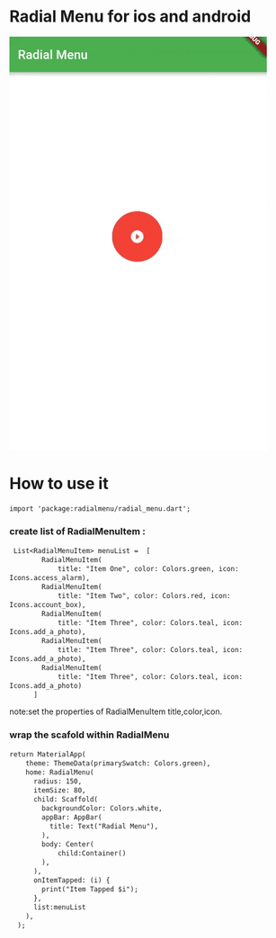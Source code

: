 # Radial Menu for ios and android

<img src="radial-menu.gif">

# How to use it


```
import 'package:radialmenu/radial_menu.dart';
```
### create list of RadialMenuItem :
```
 List<RadialMenuItem> menuList =  [
        RadialMenuItem(
            title: "Item One", color: Colors.green, icon: Icons.access_alarm),
        RadialMenuItem(
            title: "Item Two", color: Colors.red, icon: Icons.account_box),
        RadialMenuItem(
            title: "Item Three", color: Colors.teal, icon: Icons.add_a_photo),
        RadialMenuItem(
            title: "Item Three", color: Colors.teal, icon: Icons.add_a_photo),
        RadialMenuItem(
            title: "Item Three", color: Colors.teal, icon: Icons.add_a_photo)
      ]
```
note:set the properties of RadialMenuItem title,color,icon.
### wrap the scafold within RadialMenu
```
return MaterialApp(
    theme: ThemeData(primarySwatch: Colors.green),
    home: RadialMenu(
      radius: 150,
      itemSize: 80,
      child: Scaffold(
        backgroundColor: Colors.white,
        appBar: AppBar(
          title: Text("Radial Menu"),
        ),
        body: Center(
            child:Container()
        ),
      ),
      onItemTapped: (i) {
        print("Item Tapped $i");
      },
      list:menuList
    ),
  );
  ```

